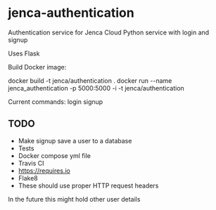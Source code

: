 # jenca-authentication

Authentication service for Jenca Cloud
Python service with login and signup

Uses Flask

Build Docker image:

docker build -t jenca/authentication .
docker run --name jenca_authentication -p 5000:5000 -i -t jenca/authentication

Current commands:
login
signup

## TODO

* Make signup save a user to a database
* Tests
* Docker compose yml file
* Travis CI
* https://requires.io
* Flake8
* These should use proper HTTP request headers

In the future this might hold other user details
